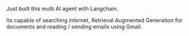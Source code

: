 Just built this multi AI agent with Langchain.

Its capable of searching internet, Retrieval Augmented Generation for documents and reading / sending emails using Gmail.
